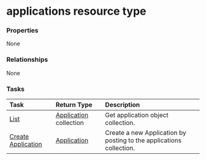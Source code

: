# applications resource type



### Properties
None

### Relationships
None


### Tasks

| Task		   | Return Type	|Description|
|:---------------|:--------|:----------|
|[List](../api/application_list.md) | [Application](application.md) collection |Get application object collection. |
|[Create Application](../api/application_post_applications.md) |[Application](application.md)| Create a new Application by posting to the applications collection.|

<!-- uuid: 249a8c79-eff0-4070-a665-22999d1af8db
2015-10-21 09:37:33 UTC -->
<!-- {
  "type": "#page.annotation",
  "description": "applications resource",
  "keywords": "",
  "section": "documentation",
  "tocPath": ""
}-->